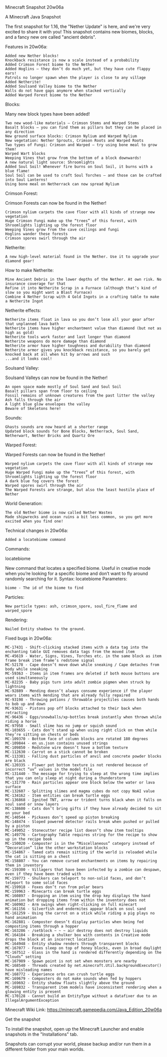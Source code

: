 
Minecraft Snapshot 20w06a

A Minecraft Java Snapshot

The first snapshot for 1.16, the "Nether Update" is here, and we're very excited to share it with you! This snapshot contains new biomes, blocks, and a fancy new ore called "ancient debris".

Features in 20w06a:

    Added new Nether blocks!
    Knockback resistance is now a scale instead of a probability
    Added Crimson Forest biome to the Nether
    Added Hoglins – they don’t do much yet, but they have cute flappy ears!
    Patrols no longer spawn when the player is close to any village
    Added Netherite!
    Added Soulsand Valley biome to the Nether
    Walls do not have gaps anymore when stacked vertically
    Added Warped Forest biome to the Nether

Blocks:

Many new block types have been added!

    Two new wood-like materials – Crimson Stems and Warped Stems
    Basalt blocks – you can find them as pillars but they can be placed in any direction
    New ground surface blocks: Crimson Nylium and Warped Nylium
    New vegetation: Nether Sprouts, Crimson Roots and Warped Roots
    Two types of Fungi: Crimson and Warped – try using bone meal to grow them!
    Warped Wart blocks
    Weeping Vines that grow from the bottom of a block downwards!
    A new natural light source: Shroomlights
    Added Soul Soil! Whenever fire burns on Soul Soil, it burns with a blue flame!
    Soul Soil can be used to craft Soul Torches – and those can be crafted into Soul Lanterns!
    Using bone meal on Netherrack can now spread Nylium

Crimson Forest:

Crimson Forests can now be found in the Nether!

    Crimson nylium carpets the cave floor with all kinds of strange new vegetation
    Huge Crimson Fungi make up the “trees” of this forest, with Shroomlights lighting up the forest floor
    Weeping Vines grow from the cave ceilings and fungi
    Hoglins wander these forests
    Crimson spores swirl through the air

Netherite:

    A new high-level material found in the Nether. Use it to upgrade your diamond gear!

How to make Netherite:

    Mine Ancient Debris in the lower depths of the Nether. At own risk. No insurance coverage for that
    Refine it into Netherite Scrap in a Furnace (although that’s kind of slow so you might want a Blast Furnace)
    Combine 4 Nether Scrap with 4 Gold Ingots in a crafting table to make a Netherite Ingot

Netherite effects:

    Netherite items float in lava so you don’t lose all your gear after that unplanned lava bath
    Netherite items have higher enchantment value than diamond (but not as high as gold)
    Netherite tools work faster and last longer than diamond
    Netherite weapons do more damage than diamond
    Netherite armor have higher toughness and durability than diamond
    Netherite armor gives you knockback resistance, so you barely get knocked back at all when hit by arrows and such
    ...and it looks cool!

Soulsand Valley:

Soulsand Valleys can now be found in the Nether!

    An open space made mostly of Soul Sand and Soul Soil
    Basalt pillars span from floor to ceiling
    Fossil remains of unknown creatures from the past litter the valley
    Ash falls through the air
    A light blue glow envelopes the valley
    Beware of Skeletons here!

Sounds:

    Ghasts sounds are now heard at a shorter range
    Updated block sounds for Bone Blocks, Netherrack, Soul Sand, Netherwart, Nether Bricks and Quartz Ore

Warped Forest:

Warped Forests can now be found in the Nether!

    Warped nylium carpets the cave floor with all kinds of strange new vegetation
    Huge Warped Fungi make up the “trees” of this forest, with Shroomlights lighting up the forest floor
    A dark blue fog covers the forest
    Warped spores swirl through the air
    The Warped Forests are strange, but also the least hostile place of Nether

World Generation:

    The old Nether biome is now called Nether Wastes
    Made shipwrecks and ocean ruins a bit less common, so you get more excited when you find one!

Technical changes in 20w06a:

    Added a locatebiome command

Commands:

locatebiome

New command that locates a specified biome. Useful in creative mode when you’re
looking for a specific biome and don’t want to fly around randomly searching for it.
Syntax: locatebiome <biome>
Parameters:

    biome - The id of the biome to find

Particles:

    New particle types: ash, crimson_spore, soul_fire_flame and warped_spore

Rendering:

    Nailed Entity shadows to the ground.

Fixed bugs in 20w06a:

    MC-17431 - Shift-clicking stacked items with a data tag into the enchanting table GUI removes data tags from the moved item
    MC-45619 - Water, Signs, Vines, Torches etc. in the same block as item frame break item frame’s redstone signal
    MC-52178 - Cape doesn’t move down while sneaking / Cape detaches from body while sneaking
    MC-59363 - Items in item frames are deleted if both mouse buttons are used simultaneously
    MC-82235 - Baby pigs turn into adult zombie pigmen when struck by lightning
    MC-92889 - Mending doesn’t always consume experience if the player wears items with mending that are already fully repaired
    MC-93198 - Throwing potions / throwable projectiles causes both hands to bob up and down
    MC-93631 - Pistons pop off blocks attached to their back when retracting
    MC-96436 - Eggs/snowballs/xp-bottles break instantly when thrown while riding a horse
    MC-97958 - Small slime has no jump or squish sound
    MC-103655 - Cats don’t stand up when using right click on them while they’re sitting on chests or beds
    MC-109370 - Bottom face of column blocks are rotated 180 degrees
    MC-109844 - en_us.json contains unused strings
    MC-109850 - Redstone wire doesn’t have a bottom texture
    MC-112630 - Carrot on a stick cannot be broken
    MC-113381 - Falling dust particles of anvil and concrete powder blocks are black
    MC-120335 - Flower pot bottom texture is not rendered because of incorrect “uv” values in the model file
    MC-131440 - The message for trying to sleep at the wrong time implies that you can only sleep at night during a thunderstorm
    MC-131770 - Rain particles appear one block below the water or lava surface
    MC-132607 - Splitting slimes and magma cubes do not copy NoAI value
    MC-134162 - Item entities can break turtle eggs
    MC-136868 - Ignited TNT, arrow or trident turns black when it falls on soul sand or snow layers
    MC-138600 - Cats don’t bring gifts if they have already decided to sit on your bed
    MC-140544 - Pickaxes don’t speed up piston breaking
    MC-148474 - Sloped powered detector rails break when pushed or pulled by a piston
    MC-149052 - Stonecutter recipe list doesn’t show item tooltips
    MC-149776 - Cartography Table requires string for the recipe to show up in the recipe book
    MC-150020 - Composter is in the “Miscellaneous” category instead of “Decoration” like the other workstation blocks
    MC-154867 - Tamed cats remain sitting if the world is reloaded while the cat is sitting on a chest
    MC-158807 - You can remove cursed enchantments on items by repairing them in inventory
    MC-159300 - Villagers that have been infected by a zombie can despawn, even if they have been traded with
    MC-159773 - Shulkers can teleport to non-solid faces, and don’t teleport to some solid faces
    MC-159918 - Foxes don’t run from polar bears
    MC-159963 - Minecarts can break turtle eggs
    MC-160897 - Dropping an item using the drop key displays the hand animation but dropping items from within the inventory does not
    MC-160902 - Arm swings when right-clicking on full minecart
    MC-161156 - Silverfish and endermites appear black on soul sand
    MC-161259 - Using the carrot on a stick while riding a pig plays no hand animation
    MC-162881 - Composter doesn’t display particles when being fed composting items through a hopper
    MC-163286 - /setblock ~ ~ ~ air destroy does not destroy liquids
    MC-164184 - Breaking a shulker box with contents in Creative mode drops the block at an incorrect location
    MC-164948 - Entity shadow renders through transparent blocks
    MC-167077 - Foxes sleep on top of honey blocks, even in broad daylight
    MC-167512 - Glass in the hand is rendered differently depending on the “Clouds” setting
    MC-167989 - Spawn point is not set when monsters are nearby
    MC-168540 - Threads created by net.minecraft.Util.backgroundExecutor() have misleading names
    MC-168772 - Experience orbs can crush turtle eggs
    MC-169679 - Composters do not make sounds when fed by hoppers
    MC-169692 - Entity shadow floats slightly above the ground
    MC-169832 - Transparent item models have inconsistent rendering when a glowing entity is present
    MC-170128 - Cannot build an EntityType without a datafixer due to an IllegalArgumentException

Minecraft Wiki Link: https://minecraft.gamepedia.com/Java_Edition_20w06a

Get the snapshot

To install the snapshot, open up the Minecraft Launcher and enable snapshots in the "Installations" tab.

Snapshots can corrupt your world, please backup and/or run them in a different folder from your main worlds.



